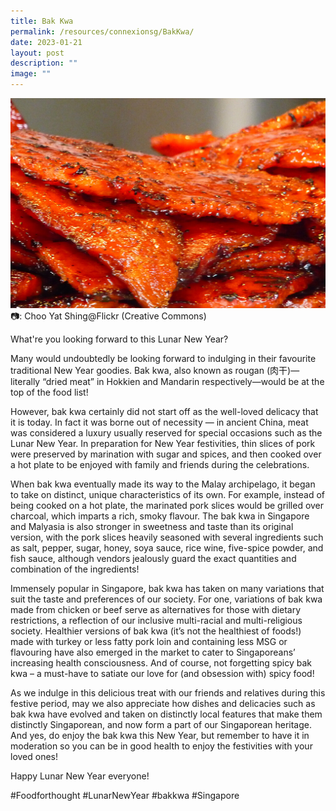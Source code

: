 ```yaml
---
title: Bak Kwa
permalink: /resources/connexionsg/BakKwa/
date: 2023-01-21
layout: post
description: ""
image: ""
---
```

![](/images/connexionsg/2023/Bak%20Kwa.jpg)
 📷: Choo Yat Shing@Flickr (Creative Commons)

What're you looking forward to this Lunar New Year?

Many would undoubtedly be looking forward to indulging in their favourite traditional New Year goodies. Bak kwa, also known as rougan (肉干)—literally “dried meat” in Hokkien and Mandarin respectively—would be at the top of the food list!

However, bak kwa certainly did not start off as the well-loved delicacy that it is today. In fact it was borne out of necessity — in ancient China, meat was considered a luxury usually reserved for special occasions such as the Lunar New Year. In preparation for New Year festivities, thin slices of pork were preserved by marination with sugar and spices, and then cooked over a hot plate to be enjoyed with family and friends during the celebrations. 

When bak kwa eventually made its way to the Malay archipelago, it began to take on distinct, unique characteristics of its own. For example, instead of being cooked on a hot plate, the marinated pork slices would be grilled over charcoal, which imparts a rich, smoky flavour. The bak kwa in Singapore and Malyasia is also stronger in sweetness and taste than its original version, with the pork slices heavily seasoned with several ingredients such as salt, pepper, sugar, honey, soya sauce, rice wine, five-spice powder, and fish sauce, although vendors jealously guard the exact quantities and combination of the ingredients!

Immensely popular in Singapore, bak kwa has taken on many variations that suit the taste and preferences of our society. For one, variations of bak kwa made from chicken or beef serve as alternatives for those with dietary restrictions, a reflection of our inclusive multi-racial and multi-religious society. Healthier versions of bak kwa (it’s not the healthiest of foods!) made with turkey or less fatty pork loin and containing less MSG or flavouring have also emerged in the market to cater to Singaporeans’ increasing health consciousness. And of course, not forgetting spicy bak kwa – a must-have to satiate our love for (and obsession with) spicy food!

As we indulge in this delicious treat with our friends and relatives during this festive period, may we also appreciate how dishes and delicacies such as bak kwa have evolved and taken on distinctly local features that make them distinctly Singaporean, and now form a part of our Singaporean heritage. And yes, do enjoy the bak kwa this New Year, but remember to have it in moderation so you can be in good health to enjoy the festivities with your loved ones!

Happy Lunar New Year everyone!

#Foodforthought #LunarNewYear #bakkwa #Singapore
